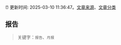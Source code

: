 :alarm_clock: 更新时间: 2025-03-10 11:36:47。[文章来源](/README.md)、[文章分类](/TAGS.md)

## 报告


> 关键字：`报告`、`月报`



